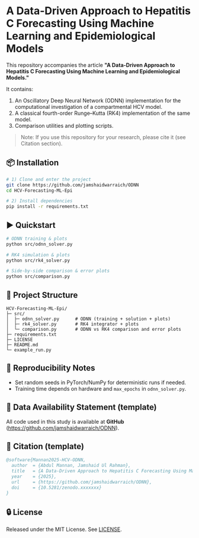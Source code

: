 # A Data-Driven Approach to Hepatitis C Forecasting Using Machine Learning and Epidemiological Models

This repository accompanies the article **"A Data-Driven Approach to Hepatitis C Forecasting Using Machine Learning and Epidemiological Models."**

It contains:
1. An Oscillatory Deep Neural Network (ODNN) implementation for the computational investigation of a compartmental HCV model.
2. A classical fourth-order Runge–Kutta (RK4) implementation of the same model.
3. Comparison utilities and plotting scripts. 

> Note: If you use this repository for your research, please cite it (see Citation section).

## 📦 Installation

```bash
# 1) Clone and enter the project
git clone https://github.com/jamshaidwarraich/ODNN 
cd HCV-Forecasting-ML-Epi

# 2) Install dependencies
pip install -r requirements.txt
```

## ▶️ Quickstart

```bash
# ODNN training & plots
python src/odnn_solver.py

# RK4 simulation & plots
python src/rk4_solver.py

# Side-by-side comparison & error plots
python src/comparison.py
```

## 📁 Project Structure

```
HCV-Forecasting-ML-Epi/
├─ src/
│  ├─ odnn_solver.py      # ODNN (training + solution + plots)
│  ├─ rk4_solver.py       # RK4 integrator + plots
│  └─ comparison.py       # ODNN vs RK4 comparison and error plots
├─ requirements.txt
├─ LICENSE
├─ README.md
└─ example_run.py
```

## 🧪 Reproducibility Notes
- Set random seeds in PyTorch/NumPy for deterministic runs if needed.
- Training time depends on hardware and `max_epochs` in `odnn_solver.py`.

## 📝 Data Availability Statement (template)
All code used in this study is available at **GitHub** (https://github.com/jamshaidwarraich/ODNN).

## 📜 Citation (template)
```bibtex
@software{Mannan2025-HCV-ODNN,
  author  = {Abdul Mannan, Jamshaid Ul Rahman},
  title   = {A Data-Driven Approach to Hepatitis C Forecasting Using Machine Learning and Epidemiological Models},
  year    = {2025},
  url     = {https://github.com/jamshaidwarraich/ODNN},
  doi     = {10.5281/zenodo.xxxxxxx}
}
```

## 🔒 License
Released under the MIT License. See [LICENSE](LICENSE).
